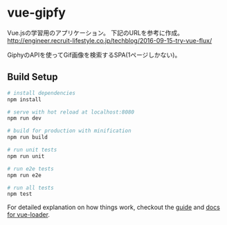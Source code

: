 # vue-gipfy

Vue.jsの学習用のアプリケーション。
下記のURLを参考に作成。
http://engineer.recruit-lifestyle.co.jp/techblog/2016-09-15-try-vue-flux/

GiphyのAPIを使ってGif画像を検索するSPA(1ページしかない)。

## Build Setup

``` bash
# install dependencies
npm install

# serve with hot reload at localhost:8080
npm run dev

# build for production with minification
npm run build

# run unit tests
npm run unit

# run e2e tests
npm run e2e

# run all tests
npm test
```

For detailed explanation on how things work, checkout the [guide](http://vuejs-templates.github.io/webpack/) and [docs for vue-loader](http://vuejs.github.io/vue-loader).
